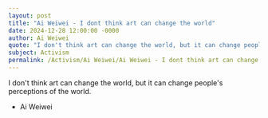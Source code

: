 ```yaml
---
layout: post
title: "Ai Weiwei - I dont think art can change the world"
date: 2024-12-28 12:00:00 -0000
author: Ai Weiwei
quote: "I don't think art can change the world, but it can change people's perceptions of the world."
subject: Activism
permalink: /Activism/Ai Weiwei/Ai Weiwei - I dont think art can change the world
---
```


I don't think art can change the world, but it can change people's perceptions of the world.

- Ai Weiwei
